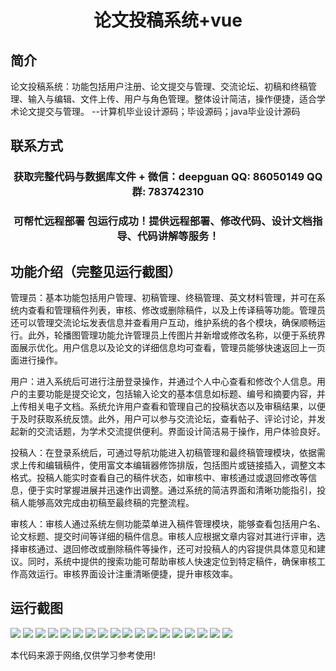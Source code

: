 <p><h1 align="center">论文投稿系统+vue</h1></p>

## 简介
论文投稿系统：功能包括用户注册、论文提交与管理、交流论坛、初稿和终稿管理、输入与编辑、文件上传、用户与角色管理。整体设计简洁，操作便捷，适合学术论文提交与管理。    --计算机毕业设计源码；毕设源码；java毕业设计源码


## 联系方式
<p><h3 align="center">获取完整代码与数据库文件 + 微信：deepguan QQ: 86050149 QQ群: 783742310</h3></p>
<p><h3 align="center">可帮忙远程部署 包运行成功！提供远程部署、修改代码、设计文档指导、代码讲解等服务！</h3></p>

## 功能介绍（完整见运行截图）
管理员：基本功能包括用户管理、初稿管理、终稿管理、英文材料管理，并可在系统内查看和管理稿件列表，审核、修改或删除稿件，以及上传译稿等功能。管理员还可以管理交流论坛发表信息并查看用户互动，维护系统的各个模块，确保顺畅运行。此外，轮播图管理功能允许管理员上传图片并新增或修改名称，以便于系统界面展示优化。用户信息以及论文的详细信息均可查看，管理员能够快速返回上一页面进行操作。

用户：进入系统后可进行注册登录操作，并通过个人中心查看和修改个人信息。用户的主要功能是提交论文，包括输入论文的基本信息如标题、编号和摘要内容，并上传相关电子文档。系统允许用户查看和管理自己的投稿状态以及审稿结果，以便于及时获取系统反馈。此外，用户可以参与交流论坛，查看帖子、评论讨论，并发起新的交流话题，为学术交流提供便利。界面设计简洁易于操作，用户体验良好。

投稿人：在登录系统后，可通过导航功能进入初稿管理和最终稿管理模块，依据需求上传和编辑稿件，使用富文本编辑器修饰排版，包括图片或链接插入，调整文本格式。投稿人能实时查看自己的稿件状态，如审核中、审核通过或退回修改等信息，便于实时掌握进展并迅速作出调整。通过系统的简洁界面和清晰功能指引，投稿人能够高效完成由初稿至最终稿的完整流程。

审核人：审核人通过系统左侧功能菜单进入稿件管理模块，能够查看包括用户名、论文标题、提交时间等详细的稿件信息。审核人应根据文章内容对其进行评审，选择审核通过、退回修改或删除稿件等操作，还可对投稿人的内容提供具体意见和建议。同时，系统中提供的搜索功能可帮助审核人快速定位到特定稿件，确保审核工作高效运行。审核界面设计注重清晰便捷，提升审核效率。


## 运行截图
![](img/001.jpg)
![](img/002.jpg)
![](img/003.jpg)
![](img/004.jpg)
![](img/005.jpg)
![](img/006.jpg)
![](img/007.jpg)
![](img/008.jpg)
![](img/009.jpg)
![](img/010.jpg)
![](img/011.jpg)
![](img/012.jpg)
![](img/013.jpg)
![](img/014.jpg)
![](img/015.jpg)
![](img/016.jpg)
![](img/017.jpg)
![](img/018.jpg)

<p>本代码来源于网络,仅供学习参考使用!</p>

